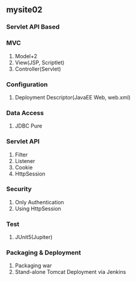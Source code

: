 ## mysite02

### Servlet API Based

### MVC
1. Model+2
2. View(JSP, Scriptlet)
3. Controller(Servlet)

### Configuration
1. Deployment Descriptor(JavaEE Web, web.xml)

### Data Access
1. JDBC Pure

### Servlet API
1. Filter 
2. Listener 
3. Cookie 
4. HttpSession

### Security
1. Only Authentication
2. Using HttpSession

### Test
1. JUnit5(Jupiter)

### Packaging &amp; Deployment
1. Packaging war
2. Stand-alone Tomcat Deployment via Jenkins